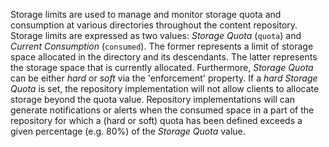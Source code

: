 Storage limits are used to manage and monitor storage quota and consumption at various directories throughout the content repository.
Storage limits are expressed as two values: *Storage Quota* (`quota`) and *Current Consumption* (`consumed`). The former represents a limit of storage space allocated in the directory and its descendants. The latter represents the storage space that is currently allocated.
Furthermore, *Storage Quota* can be either *hard* or *soft* via the 'enforcement' property. If a *hard* *Storage Quota* is set, the repository implementation will not allow clients to allocate storage beyond the quota value.
Repository implementations will can generate notifications or alerts when the consumed space in a part of the repository for which a (hard or soft) quota has been defined exceeds a given percentage (e.g. 80%) of the *Storage Quota* value.
